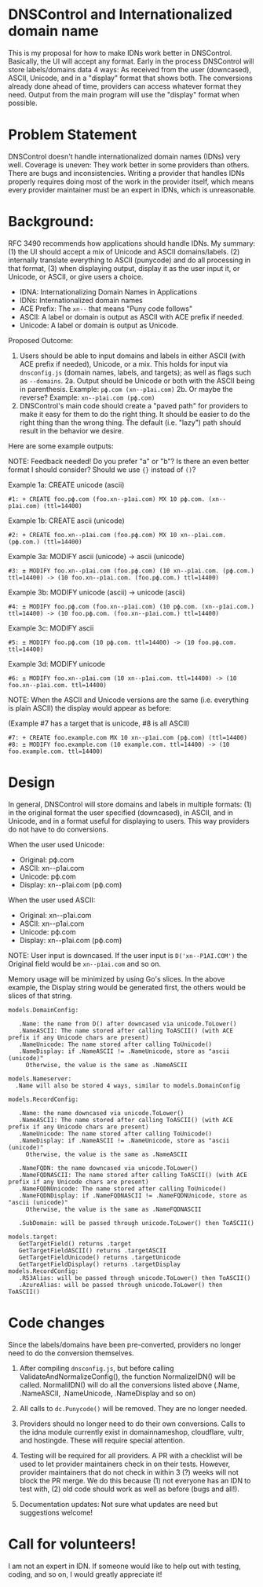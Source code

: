 # DNSControl and Internationalized domain name

This is my proposal for how to make IDNs work better in DNSControl.
Basically, the UI will accept any format.  Early in the process
DNSControl will store labels/domains data 4 ways: As received from the
user (downcased), ASCII, Unicode, and in a "display" format that shows
both. The conversions already done ahead of time, providers can
access whatever format they need.  Output from the main program will
use the "display" format when possible.

# Problem Statement

DNSControl doesn't handle internationalized domain names (IDNs) very
well.  Coverage is uneven: They work better in some providers than
others. There are bugs and inconsistencies. Writing a provider that
handles IDNs properly requires doing most of the work in the provider
itself, which means every provider maintainer must be an expert in
IDNs, which is unreasonable.

# Background:

RFC 3490 recommends how applications should handle IDNs. My summary:
(1) the UI should accept a mix of Unicode and ASCII domains/labels.
(2) internally translate everything to ASCII (punycode) and do all
processing in that format, (3) when displaying output, display it as
the user input it, or Unicode, or ASCII, or give users a choice.

* IDNA: Internationalizing Domain Names in Applications
* IDNs: Internationalized domain names
* ACE Prefix: The `xn--` that means "Puny code follows"
* ASCII: A label or domain is output as ASCII with ACE prefix if needed.
* Unicode: A label or domain is output as Unicode.

Proposed Outcome:

1. Users should be able to input domains and labels in either ASCII (with ACE prefix if needed), Unicode, or a mix.  This holds for input via `dnsconfig.js` (domain names, labels, and targets); as well as flags such as `--domains`.
2a. Output should be Unicode or both with the ASCII being in parenthesis. Example: `рф.com (xn--p1ai.com)`
2b. Or maybe the reverse? Example: `xn--p1ai.com (рф.com)`
3. DNSControl's main code should create a "paved path" for providers to make it easy for them to do the right thing. It should be easier to do the right thing than the wrong thing.  The default (i.e. "lazy") path should result in the behavior we desire.

Here are some example outputs:

NOTE: Feedback needed!  Do you prefer "a" or "b"?  Is there an even better format I should consider?  Should we use `{}` instead of `()`?

Example 1a: CREATE unicode (ascii)

```
#1: + CREATE foo.рф.com (foo.xn--p1ai.com) MX 10 рф.com. (xn--p1ai.com) (ttl=14400)
```

Example 1b: CREATE ascii (unicode)

```
#2: + CREATE foo.xn--p1ai.com (foo.рф.com) MX 10 xn--p1ai.com. (рф.com.) (ttl=14400)
```

Example 3a: MODIFY ascii (unicode) -> ascii (unicode)

```
#3: ± MODIFY foo.xn--p1ai.com (foo.рф.com) (10 xn--p1ai.com. (рф.com.) ttl=14400) -> (10 foo.xn--p1ai.com. (foo.рф.com.) ttl=14400)
```

Example 3b: MODIFY unicode (ascii) -> unicode (ascii)

```
#4: ± MODIFY foo.рф.com (foo.xn--p1ai.com) (10 рф.com. (xn--p1ai.com.) ttl=14400) -> (10 foo.рф.com. (foo.xn--p1ai.com.) ttl=14400)
```

Example 3c: MODIFY ascii

```
#5: ± MODIFY foo.рф.com (10 рф.com. ttl=14400) -> (10 foo.рф.com. ttl=14400)
```

Example 3d: MODIFY unicode

```
#6: ± MODIFY foo.xn--p1ai.com (10 xn--p1ai.com. ttl=14400) -> (10 foo.xn--p1ai.com. ttl=14400)
```

NOTE: When the ASCII and Unicode versions are the same (i.e.
everything is plain ASCII) the display would appear as before:

(Example #7 has a target that is unicode, #8 is all ASCII)

```
#7: + CREATE foo.example.com MX 10 xn--p1ai.com (рф.com) (ttl=14400)
#8: ± MODIFY foo.example.com (10 example.com. ttl=14400) -> (10 foo.example.com. ttl=14400)
```

# Design

In general, DNSControl will store domains and labels in multiple
formats: (1) in the original
format the user specified (downcased), in ASCII, and in Unicode, and
in a format useful for displaying to users.  This way
providers do not have to do conversions.

When the user used Unicode:

* Original: рф.com
* ASCII: xn--p1ai.com
* Unicode: рф.com
* Display: xn--p1ai.com (рф.com)

When the user used ASCII:

* Original: xn--p1ai.com
* ASCII: xn--p1ai.com
* Unicode: рф.com
* Display: xn--p1ai.com (рф.com)

NOTE: User input is downcased.  If the user input is `D('xn--P1AI.COM')` the Original field would be `xn--p1ai.com` and so on.

Memory usage will be minimized by using Go's slices.  In the above
example, the Display string would be generated first, the others would
be slices of that string.


```
models.DomainConfig:

   .Name: the name from D() after downcased via unicode.ToLower()
   .NameASCII: The name stored after calling ToASCII() (with ACE prefix if any Unicode chars are present)
   .NameUnicode: The name stored after calling ToUnicode()
   .NameDisplay: if .NameASCII != .NameUnicode, store as "ascii (unicode)"
     Otherwise, the value is the same as .NameASCII

models.Nameserver:
  .Name will also be stored 4 ways, similar to models.DomainConfig

models.RecordConfig:

   .Name: the name downcased via unicode.ToLower()
   .NameASCII: The name stored after calling ToASCII() (with ACE prefix if any Unicode chars are present)
   .NameUnicode: The name stored after calling ToUnicode()
   .NameDisplay: if .NameASCII != .NameUnicode, store as "ascii (unicode)"
     Otherwise, the value is the same as .NameASCII

   .NameFQDN: the name downcased via unicode.ToLower()
   .NameFQDNASCII: The name stored after calling ToASCII() (with ACE prefix if any Unicode chars are present)
   .NameFQDNUnicode: The name stored after calling ToUnicode()
   .NameFQDNDisplay: if .NameFQDNASCII != .NameFQDNUnicode, store as "ascii (unicode)"
     Otherwise, the value is the same as .NameFQDNASCII

   .SubDomain: will be passed through unicode.ToLower() then ToASCII()

models.target:
   GetTargetField() returns .target
   GetTargetFieldASCII() returns .targetASCII
   GetTargetFieldUnicode() returns .targetUnicode
   GetTargetFieldDisplay() returns .targetDisplay
models.RecordConfig:
   .R53Alias: will be passed through unicode.ToLower() then ToASCII()
   .AzureAlias: will be passed through unicode.ToLower() then ToASCII()
```

# Code changes

Since the labels/domains have been pre-converted, providers no longer
need to do the conversion themselves.

1. After compiling `dnsconfig.js`, but before calling
   ValidateAndNormalizeConfig(), the function NormalizeIDN() will be
   called. NormaliIDN() will do all the conversions listed above
   (.Name, .NameASCII, .NameUnicode, .NameDisplay and so on)

2. All calls to `dc.Punycode()` will be removed. They are no longer
   needed.

3. Providers should no longer need to do their own conversions.
Calls to the idna module currently exist in
domainnameshop, cloudflare, vultr, and  hostingde.  These will require
special attention.

4. Testing will be required for all providers.  A PR with a checklist
   will be used to let provider maintainers check in on their tests.
   However, provider maintainers that do not check in within 3 (?)
   weeks will not block the PR merge. We do this because (1) not
   everyone has an IDN to test with, (2) old code should work as well
   as before (bugs and all!).

5. Documentation updates: Not sure what updates are need but
suggestions welcome!

# Call for volunteers!

I am not an expert in IDN.  If someone would like to help out with
testing, coding, and so on, I would greatly appreciate it!
